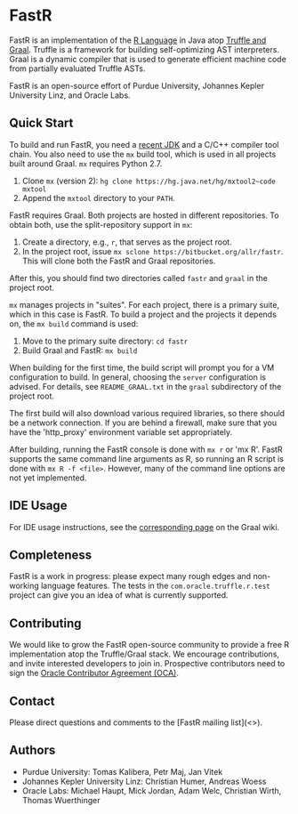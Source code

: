 # FastR

FastR is an implementation of the [R Language](http://www.r-project.org/) in Java atop [Truffle and Graal](http://openjdk.java.net/projects/graal/).
Truffle is a framework for building self-optimizing AST interpreters.
Graal is a dynamic compiler that is used to generate efficient machine code from partially evaluated Truffle ASTs.

FastR is an open-source effort of Purdue University, Johannes Kepler University Linz, and Oracle Labs.

## Quick Start

To build and run FastR, you need a [recent JDK](http://www.oracle.com/technetwork/java/javase/downloads/index.html) and a C/C++ compiler tool chain.
You also need to use the `mx` build tool, which is used in all projects built around Graal.
`mx` requires Python 2.7.

1. Clone `mx` (version 2): `hg clone https://hg.java.net/hg/mxtool2~code mxtool`
2. Append the `mxtool` directory to your `PATH`.

FastR requires Graal.
Both projects are hosted in different repositories.
To obtain both, use the split-repository support in `mx`:

1. Create a directory, e.g., `r`, that serves as the project root.
2. In the project root, issue `mx sclone https://bitbucket.org/allr/fastr`. This will clone both the FastR and Graal repositories.

After this, you should find two directories called `fastr` and `graal` in the project root.

`mx` manages projects in "suites".
For each project, there is a primary suite, which in this case is FastR.
To build a project and the projects it depends on, the `mx build` command is used:

1. Move to the primary suite directory: `cd fastr`
2. Build Graal and FastR: `mx build`

When building for the first time, the build script will prompt you for a VM configuration to build.
In general, choosing the `server` configuration is advised.
For details, see `README_GRAAL.txt` in the `graal` subdirectory of the project root.

The first build will also download various required libraries, so there should be a network connection.
If you are behind a firewall, make sure that you have the 'http_proxy' environment variable set appropriately.

After building, running the FastR console is done with `mx r` or 'mx R'.
FastR supports the same command line arguments as R, so running an R script is done with `mx R -f <file>`.
However, many of the command line options are not yet implemented.

## IDE Usage

For IDE usage instructions, see the [corresponding page](https://wiki.openjdk.java.net/display/Graal/Eclipse) on the Graal wiki.

## Completeness

FastR is a work in progress: please expect many rough edges and non-working language features.
The tests in the `com.oracle.truffle.r.test` project can give you an idea of what is currently supported.

## Contributing

We would like to grow the FastR open-source community to provide a free R implementation atop the Truffle/Graal stack.
We encourage contributions, and invite interested developers to join in.
Prospective contributors need to sign the [Oracle Contributor Agreement (OCA)](http://www.oracle.com/technetwork/community/oca-486395.html).

## Contact

Please direct questions and comments to the [FastR mailing list](<<TBD>>).

## Authors

* Purdue University: Tomas Kalibera, Petr Maj, Jan Vitek
* Johannes Kepler University Linz: Christian Humer, Andreas Woess
* Oracle Labs: Michael Haupt, Mick Jordan, Adam Welc, Christian Wirth, Thomas Wuerthinger


